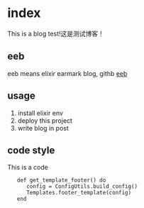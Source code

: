 # index
This is a blog test!这是测试博客！

## eeb
eeb means elixir earmark blog, githb [eeb](https://github.com/aborn/eeb)

## usage
1. install elixir env
2. deploy this project
3. write blog in post

## code style
This is a code
```
   def get_template_footer() do
      config = ConfigUtils.build_config()
      Templates.footer_template(config)
   end
```
